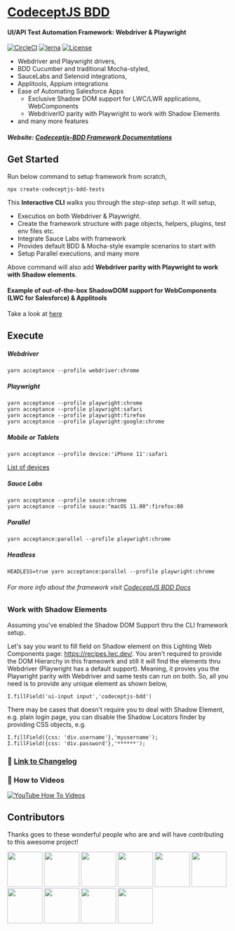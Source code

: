 # [CodeceptJS BDD](http://gkushang.github.io/)

#### UI/API Test Automation Framework: Webdriver & Playwright

[![CircleCI](https://circleci.com/gh/salesforce/codeceptjs-bdd.svg?style=svg)](https://circleci.com/gh/salesforce/codeceptjs-bdd) [![lerna](https://img.shields.io/badge/maintained%20with-lerna-cc00ff.svg)](https://lerna.js.org/) [![License](https://img.shields.io/npm/l/codeceptjs-cucumber.svg)](LICENSE)

-   Webdriver and Playwright drivers,
-   BDD Cucumber and traditional Mocha-styled,
-   SauceLabs and Selenoid integrations,
-   Applitools, Appium integrations
-   Ease of Automating Salesforce Apps
    -   Exclusive Shadow DOM support for LWC/LWR applications, WebComponents
    -   WebdriverIO parity with Playwright to work with Shadow Elements
-   and many more features

##### Website: [Codeceptjs-BDD Framework Documentations](http://gkushang.github.io/)

## Get Started

Run below command to setup framework from scratch,

```
npx create-codeceptjs-bdd-tests
```

This **Interactive CLI** walks you through the _step-step setup_. It will setup,

-   Executios on both Webdriver & Playwright.
-   Create the framework structure with page objects, helpers, plugins, test env files etc.
-   Integrate Sauce Labs with framework
-   Provides default BDD & Mocha-style example scenarios to start with
-   Setup Parallel executions, and many more

Above command will also add **Webdriver parity with Playwright to work with Shadow elements**.

#### Example of out-of-the-box ShadowDOM support for WebComponents (LWC for Salesforce) & Applitools

Take a look at [here](https://github.com/salesforce/codeceptjs-bdd/tree/develop/examples/webcomponents-playwright-webdriver-example#webcomponents-playwright--webdriver-e2e-example)

## Execute

##### Webdriver

```
yarn acceptance --profile webdriver:chrome
```

##### Playwright

```
yarn acceptance --profile playwright:chrome
yarn acceptance --profile playwright:safari
yarn acceptance --profile playwright:firefox
yarn acceptance --profile playwright:google:chrome
```

##### Mobile or Tablets

```
yarn acceptance --profile device:'iPhone 11':safari
```

[List of devices](https://github.com/microsoft/playwright/blob/master/packages/playwright-core/src/server/deviceDescriptorsSource.json)

##### Sauce Labs

```
yarn acceptance --profile sauce:chrome
yarn acceptance --profile sauce:"macOS 11.00":firefox:80
```

##### Parallel

```
yarn acceptance:parallel --profile playwright:chrome
```

##### Headless

```
HEADLESS=true yarn acceptance:parallel --profile playwright:chrome
```

###### For more info about the framework visit [CodeceptJS BDD Docs](http://gkushang.github.io/)

### Work with Shadow Elements
Assuming you've enabled the Shadow DOM Support thru the CLI framework setup. 

Let's say you want to fill field on Shadow element on this Lighting Web Components page: https://recipes.lwc.dev/. You aren't required to provide the DOM Hierarchy in this frameowrk and still it will find the elements thru Webdriver (Playwright has a default support). Meaning, it provies you the Playwright parity with Webdriver and same tests can run on both. So, all you need is to provide any unique element as shown below,

```
I.fillField('ui-input input','codeceptjs-bdd')
```

There may be cases that doesn't require you to deal with Shadow Element, e.g. plain login page, you can disable the Shadow Locators finder by providing CSS objects, e.g. 

```
I.fillField({css: 'div.username'},'myusername');
I.fillField({css: 'div.password'},'******');
```

### 🚚 [Link to Changelog](https://gkushang.github.io/CHANGELOG)

### 🎥 How to Videos

<a href="https://www.youtube.com/playlist?list=PL4i-APck4KuhawdeMqhREtuVf_14CBihm" rel="nofollow noreferrer" target="_blank"><img src="https://i.postimg.cc/3R3gddC3/quick-setup-yt.png" alt="YouTube How To Videos"></a>

## Contributors

Thanks goes to these wonderful people who are and will have contributing to this awesome project!

[//]: contributor-faces

<a href="https://github.com/gkushang"><img src="https://avatars.githubusercontent.com/u/3663389?s=460&u=0f7dc8baaf29dc15fb2ec51398530c2e6f506f54&v=4" width="80" height="80"></a> <a href="https://github.com/limingli0707"><img src="https://avatars.githubusercontent.com/u/5189344?s=460&v=4" width="80" height="80"></a> <a href="https://github.com/shikhar91939"><img src="https://avatars.githubusercontent.com/u/7753560?s=460&u=053fafdd9726982b6c5cf8ed0c9e2cc7cf57aa53&v=4" width="80" height="80"></a> <a href="https://github.com/abkap02"><img src="https://avatars.githubusercontent.com/u/14001171?s=460&u=7e6586b048b6f4b086a743ba93136fe0250420f3&v=4" width="80" height="80"></a> <a href="https://github.com/snyk-bot"><img src="https://avatars.githubusercontent.com/u/19733683?s=460&u=8b0c79920606bb8268bdc0388d99aa7aceaea5d5&v=4" width="80" height="80"></a> <a href="https://github.com/cthorsen31"><img src="https://avatars.githubusercontent.com/u/22415613?s=460&u=c29f2ae0fbbd6789fce7ad8dede89122f28ce6a8&v=4" width="80" height="80"></a> <a href="https://github.com/mir-nawaz"><img src="https://avatars.githubusercontent.com/u/32638051?s=460&u=4c8458becd540863fed20b9c695972ce4d658e86&v=4" width="80" height="80"></a> <a href="https://github.com/andre-becker"><img src="https://avatars.githubusercontent.com/u/29253259?s=460&u=5ec0c7d5a8ca76259b25ed2ca6ad4899938801bd&v=4" width="80" height="80"></a> <a href="https://github.com/lorsatti"><img src="https://avatars.githubusercontent.com/u/49567430?s=460&u=b2082eeccb85bdd54e944a496d9561fbb137c8e0&v=4" width="80" height="80"></a> <a href="https://github.com/meghasfdc"><img src="https://avatars.githubusercontent.com/u/47006762?s=460&v=4" width="80" height="80"></a>

[//]: contributor-faces
